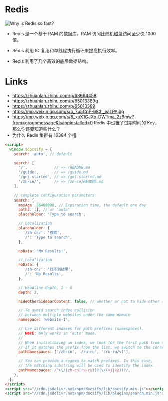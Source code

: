 # Redis

![Why is Redis so fast?](https://assets.ng-tech.icu/item/20230622211042.png)

- Redis 是一个基于 RAM 的数据库。RAM 访问比随机磁盘访问至少快 1000 倍。

- Redis 利用 IO 复用和单线程执行循环来提高执行效率。

- Redis 利用了几个高效的底层数据结构。

# Links

- https://zhuanlan.zhihu.com/p/68694458
- https://zhuanlan.zhihu.com/p/65013389q
- https://zhuanlan.zhihu.com/p/65013389
- https://mp.weixin.qq.com/s/o_7u5CpP-683I_eaLPAj6g
- https://mp.weixin.qq.com/s/8_xuX1GJXo-DWTma_2z9mw?from=groupmessage&isappinstalled=0 Redis 中设置了过期时间的 Key，那么你还要知道些什么？
- 为什么 Redis 集群有 16384 个槽


<!-- prettier-ignore -->
```html
<script>
  window.$docsify = {
    search: 'auto', // default

    search: [
      '/',            // => /README.md
      '/guide',       // => /guide.md
      '/get-started', // => /get-started.md
      '/zh-cn/',      // => /zh-cn/README.md
    ],

    // complete configuration parameters
    search: {
      maxAge: 86400000, // Expiration time, the default one day
      paths: [], // or 'auto'
      placeholder: 'Type to search',

      // Localization
      placeholder: {
        '/zh-cn/': '搜索',
        '/': 'Type to search',
      },

      noData: 'No Results!',

      // Localization
      noData: {
        '/zh-cn/': '找不到结果',
        '/': 'No Results',
      },

      // Headline depth, 1 - 6
      depth: 2,

      hideOtherSidebarContent: false, // whether or not to hide other sidebar content

      // To avoid search index collision
      // between multiple websites under the same domain
      namespace: 'website-1',

      // Use different indexes for path prefixes (namespaces).
      // NOTE: Only works in 'auto' mode.
      //
      // When initialiazing an index, we look for the first path from the sidebar.
      // If it matches the prefix from the list, we switch to the corresponding index.
      pathNamespaces: ['/zh-cn', '/ru-ru', '/ru-ru/v1'],

      // You can provide a regexp to match prefixes. In this case,
      // the matching substring will be used to identify the index
      pathNamespaces: /^(\/(zh-cn|ru-ru))?(\/(v1|v2))?/,
    },
  };
</script>
<script src="//cdn.jsdelivr.net/npm/docsify/lib/docsify.min.js"></script>
<script src="//cdn.jsdelivr.net/npm/docsify/lib/plugins/search.min.js"></script>
```
